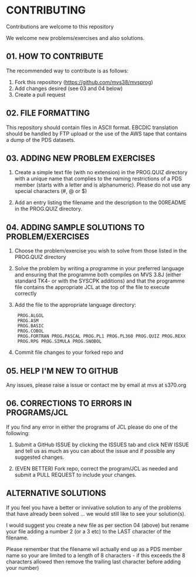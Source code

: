 # CONTRIBUTING

Contributions are welcome to this repository 

We welcome new problems/exercises and also solutions.

## 01. HOW TO CONTRIBUTE

The recommended way to contribute is as follows:

1. Fork this repository (https://github.com/mvs38/mvsprog)
2. Add changes desired (see 03 and 04 below)
3. Create a pull request

## 02. FILE FORMATTING 

This repository should contain files in ASCII format. EBCDIC translation should
be handled by FTP upload or the use of the AWS tape that contains a dump of the
PDS datasets.

## 03. ADDING NEW PROBLEM EXERCISES

1. Create a simple text file (with no extension) in the PROG.QUIZ directory with
   a unique name that complies to the naming restrictions of a PDS member
   (starts with a letter and is alphanumeric).  Please do not use any special
   characters (#, @ or $)

2. Add an entry listing the filename and the description to the 00README in the
   PROG.QUIZ directory.

## 04. ADDING SAMPLE SOLUTIONS TO PROBLEM/EXERCISES

1. Choose the problem/exercise you wish to solve from those listed in the
   PROG.QUIZ directory

2. Solve the problem by writing a programme in your preferred language and
   ensuring that the programme both compiles on MVS 3.8J (either standard TK4-
   or with the SYSCPK additions) and that the programme file contains the
   appropriate JCL at the top of the file to execute correctly

3. Add the file to the appropriate language directory:

        PROG.ALGOL
        PROG.ASM
        PROG.BASIC
        PROG.COBOL
        PROG.FORTRAN PROG.PASCAL PROG.PL1 PROG.PL360 PROG.QUIZ PROG.REXX
        PROG.RPG PROG.SIMULA PROG.SNOBOL

4. Commit file changes to your forked repo and 


## 05. HELP I'M NEW TO GITHUB


Any issues, please raise a issue or contact me by email at mvs at
s370.org


## 06. CORRECTIONS TO ERRORS IN PROGRAMS/JCL

If you find any error in either the programs of JCL please do one of the
following: 

1. Submit a GitHub ISSUE by clicking the ISSUES tab and click NEW ISSUE and tell
   us as much as you can about the issue and if possible any suggested changes.

2. (EVEN BETTER) Fork repo, correct the program/JCL as needed and submit a PULL
   REQUEST to include your changes.


## ALTERNATIVE SOLUTIONS

If you feel you have a better or innivative solution to any of the problems that
have already been solved ... we would still like to see your solution(s).

I would suggest you create a new file as per section 04 (above) but rename your
file adding a number 2 (or a 3 etc) to the LAST character of the filename.

Please remember that the filename wil actually end up as a PDS member name so
your are limited to a length of 8 characters - if this exceeds the 8 characters
allowed then remove the trailing last character before adding your number)
